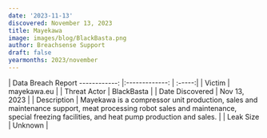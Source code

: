 ```yaml
---
date: '2023-11-13'
discovered: November 13, 2023
title: Mayekawa
image: images/blog/BlackBasta.png
author: Breachsense Support
draft: false
yearmonths: 2023/november
---
```



| Data Breach Report
------------:     |:-------------:    | :-----:|
| Victim      | mayekawa.eu      | 
| Threat Actor      | BlackBasta      | 
| Date Discovered      | Nov 13, 2023      | 
| Description      | Mayekawa is a compressor unit production, sales and maintenance support, meat processing robot sales and maintenance, special freezing facilities, and heat pump production and sales.      | 
| Leak Size      | Unknown      | 

